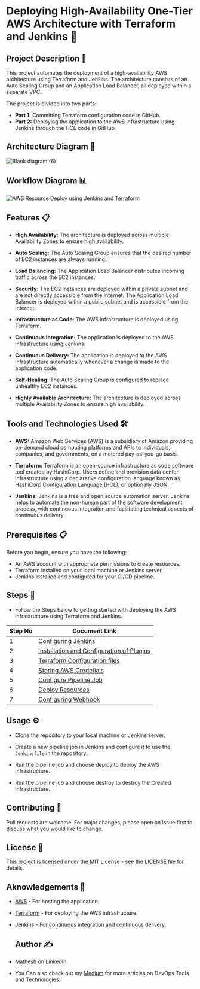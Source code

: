 # Deploying High-Availability One-Tier AWS Architecture with Terraform and Jenkins 🚀

## Project Description 📄

This project automates the deployment of a high-availability AWS architecture using Terraform and Jenkins. The architecture consists of an Auto Scaling Group and an Application Load Balancer, all deployed within a separate VPC.

The project is divided into two parts:

- **Part 1:** Committing Terraform configuration code in GitHub.
- **Part 2:** Deploying the application to the AWS infrastructure using Jenkins through the HCL code in GitHub.

## Architecture Diagram 📌

![Blank diagram (6)](https://github.com/mathesh-me/high-availabilty-deployment-terraform/assets/144098846/adad4562-7798-4d15-827e-56d5e5e0206b)

## Workflow Diagram 📊

![AWS Resource Deploy using Jenkins and Terraform](https://github.com/mathesh-me/aws-ha-deployment-jenkins-terraform/assets/144098846/e59aa66d-8a1e-4c78-99dc-045653d53aa1)


## Features 📋

- **High Availability:** The architecture is deployed across multiple Availability Zones to ensure high availability.

- **Auto Scaling:** The Auto Scaling Group ensures that the desired number of EC2 instances are always running.

- **Load Balancing:** The Application Load Balancer distributes incoming traffic across the EC2 instances.

- **Security:** The EC2 instances are deployed within a private subnet and are not directly accessible from the Internet. The Application Load Balancer is deployed within a public subnet and is accessible from the Internet.

- **Infrastructure as Code:** The AWS infrastructure is deployed using Terraform.

- **Continuous Integration:** The application is deployed to the AWS infrastructure using Jenkins.

- **Continuous Delivery:** The application is deployed to the AWS infrastructure automatically whenever a change is made to the application code.

- **Self-Healing:** The Auto Scaling Group is configured to replace unhealthy EC2 instances.

- **Highly Available Architecture:** The architecture is deployed across multiple Availability Zones to ensure high availability.

## Tools and Technologies Used 🛠️

- **AWS:** Amazon Web Services (AWS) is a subsidiary of Amazon providing on-demand cloud computing platforms and APIs to individuals, companies, and governments, on a metered pay-as-you-go basis.

- **Terraform:** Terraform is an open-source infrastructure as code software tool created by HashiCorp. Users define and provision data center infrastructure using a declarative configuration language known as HashiCorp Configuration Language (HCL), or optionally JSON.

- **Jenkins:** Jenkins is a free and open source automation server. Jenkins helps to automate the non-human part of the software development process, with continuous integration and facilitating technical aspects of continuous delivery.

## Prerequisites 📋

Before you begin, ensure you have the following:

- An AWS account with appropriate permissions to create resources.
- Terraform installed on your local machine or Jenkins server.
- Jenkins installed and configured for your CI/CD pipeline.

## Steps 📐

- Follow the Steps below to getting started with deploying the AWS infrastructure using Terraform and Jenkins.


| Step No | Document Link |
| ------ | ------ |
| 1 | [Configuring Jenkins][Step-1] |
| 2 | [Installation and Configuration of Plugins][Step-2] |
| 3 | [Terraform Configuration files][Step-3] |
| 4 | [Storing AWS Credetials][Step-4] |
| 5 | [Configure Pipeline Job][Step-5] |
| 6 | [Deploy Resources][Step-6] |
| 7 | [Configuring Webhook][Step-7] |

   [Step-1]: <./Steps/configure.d>
   [Step-2]: <./Steps/plugins.md>   
   [Step-3]: <./Steps/terraform-configuration.md>
   [Step-4]: <./Steps/credentials.md>
   [Step-5]: <./Steps/configure-pipeline.md>  
   [Step-6]: <./Steps/deploy.md>
   [Step-7]: <./Steps/webhook.md>


## Usage ⚙️

- Clone the repository to your local machine or Jenkins server.

- Create a new pipeline job in Jenkins and configure it to use the `Jenkinsfile` in the repository.

- Run the pipeline job and choose deploy to deploy the AWS infrastructure.

- Run the pipeline job and choose destroy to destroy the Created infrastructure.

## Contributing 🤝

Pull requests are welcome. For major changes, please open an issue first to discuss what you would like to change.

## License 📄

This project is licensed under the MIT License - see the [LICENSE](LICENSE) file for details.

## Aknowledgements 🙏

- [AWS](https://aws.amazon.com/) - For hosting the application.

- [Terraform](https://www.terraform.io/) - For deploying the AWS infrastructure.

- [Jenkins](https://www.jenkins.io/) - For continuous integration and continuous delivery.

  ## Author ✍️

- [Mathesh](https://www.linkedin.com/in/mathesh-me/) on LinkedIn.

- You Can also check out my [Medium](https://medium.com/@mathesh-me) for more articles on DevOps Tools and Technologies.

